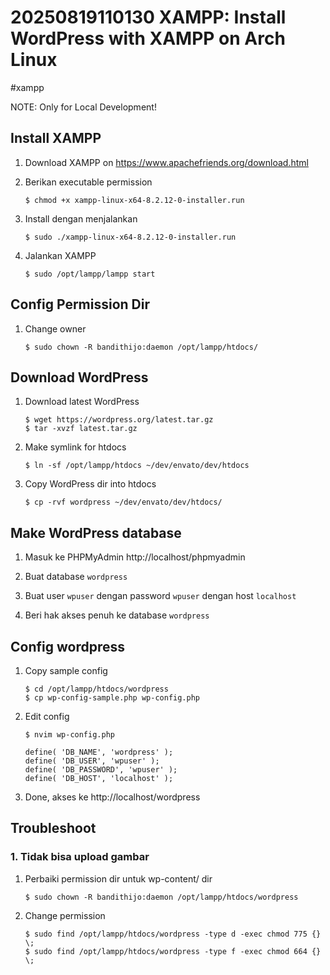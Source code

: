 # 20250819110130 XAMPP: Install WordPress with XAMPP on Arch Linux

#xampp

NOTE: Only for Local Development!

## Install XAMPP

1. Download XAMPP on https://www.apachefriends.org/download.html

2. Berikan executable permission
   ```
   $ chmod +x xampp-linux-x64-8.2.12-0-installer.run
   ```

3. Install dengan menjalankan
   ```
   $ sudo ./xampp-linux-x64-8.2.12-0-installer.run
   ```

4. Jalankan XAMPP
   ```
   $ sudo /opt/lampp/lampp start
   ```

## Config Permission Dir

1. Change owner
   ```
   $ sudo chown -R bandithijo:daemon /opt/lampp/htdocs/
   ```

## Download WordPress

1. Download latest WordPress
   ```
   $ wget https://wordpress.org/latest.tar.gz
   $ tar -xvzf latest.tar.gz
   ```

2. Make symlink for htdocs
   ```
   $ ln -sf /opt/lampp/htdocs ~/dev/envato/dev/htdocs
   ```

3. Copy WordPress dir into htdocs
   ```
   $ cp -rvf wordpress ~/dev/envato/dev/htdocs/
   ```

## Make WordPress database

1. Masuk ke PHPMyAdmin http://localhost/phpmyadmin

2. Buat database `wordpress`

3. Buat user `wpuser` dengan password `wpuser` dengan host `localhost`

4. Beri hak akses penuh ke database `wordpress`

## Config wordpress

1. Copy sample config
   ```
   $ cd /opt/lampp/htdocs/wordpress
   $ cp wp-config-sample.php wp-config.php
   ```

2. Edit config
   ```
   $ nvim wp-config.php
   ```

   ```
   define( 'DB_NAME', 'wordpress' );
   define( 'DB_USER', 'wpuser' );
   define( 'DB_PASSWORD', 'wpuser' );
   define( 'DB_HOST', 'localhost' );
   ```

3. Done, akses ke http://localhost/wordpress


## Troubleshoot

### 1. Tidak bisa upload gambar

1. Perbaiki permission dir untuk wp-content/ dir
   ```
   $ sudo chown -R bandithijo:daemon /opt/lampp/htdocs/wordpress
   ```

2. Change permission
   ```
   $ sudo find /opt/lampp/htdocs/wordpress -type d -exec chmod 775 {} \;
   $ sudo find /opt/lampp/htdocs/wordpress -type f -exec chmod 664 {} \;
   ```
